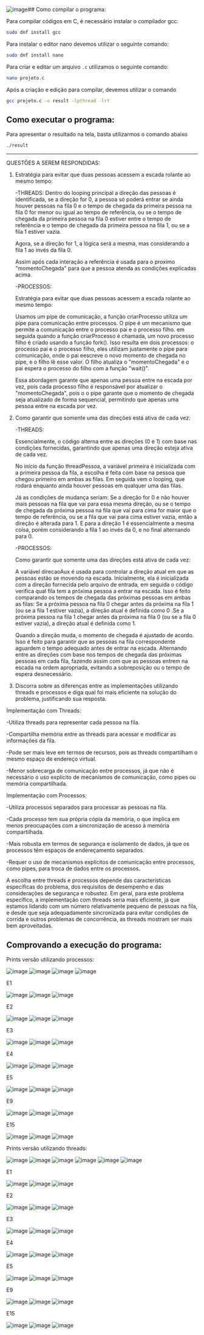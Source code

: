 ![image](https://github.com/OtavioBruzadin/LabsSistemasOperacionais/assets/146960599/2149b7bc-81f6-4d1d-a530-002822f14ee5)## Como compilar o programa:

Para compilar códigos em C, é necessário instalar o compilador gcc.
```bash
sudo dnf install gcc
```
Para instalar o editor nano devemos utilizar o seguinte comando:
```bash
sudo dnf install nano
```
Para criar e editar um arquivo `.c` utilizamos o seguinte comando:
```bash
nano projeto.c
```
Após a criação e edição  para compilar, devemos utilizar o comando

```bash
gcc projeto.c -o result -lpthread -lrt
```
## Como executar o programa:

Para apresentar o resultado na tela, basta utilizarmos o comando abaixo

```bash
./result
```

---


QUESTÕES A SEREM RESPONDIDAS:
 
1. Estratégia para evitar que duas pessoas acessem a escada rolante ao mesmo tempo:
   
    -THREADS:
   Dentro do looping principal a direção das pessoas é identificada, se a direção for 0, a pessoa só poderá entrar se ainda houver pessoas na fila 0 e o tempo de chegada da primeira pessoa na fila 0 for menor ou igual ao tempo de referência, ou se o tempo de chegada da primeira pessoa na fila 0 estiver entre o tempo de referência e o tempo de chegada da primeira pessoa na fila 1, ou se a fila 1 estiver vazia.
   
   Agora, se a direção for 1, a lógica será a mesma, mas considerando a fila 1 ao invés da fila 0.

   Assim após cada interação a referência é usada para o proximo "momentoChegada" para que a pessoa atenda as condições explicadas acima.

    -PROCESSOS:

   Estratégia para evitar que duas pessoas acessem a escada rolante ao mesmo tempo:
   
   Usamos um pipe de comunicação, a função criarProcesso utiliza um pipe para comunicação entre processos. O pipe é um mecanismo que permite a comunicação entre o processo pai e o processo filho. em seguida quando a função criarProcesso é chamada, um novo processo filho é criado usando a função fork(). Isso resulta em dois processos: o processo pai e o processo filho, eles utilizam justamente o pipe para comunicação, onde o pai eescreve o novo momento de chegada no pipe, e o filho lê esse valor. O filho atualiza o "momentoChegada" e o pai espera o processo do filho com a função "wait()".

   Essa abordagem garante que apenas uma pessoa entre na escada por vez, pois cada processo filho é responsável por atualizar o "momentoChegada", pois o o pipe garante que o momento de chegada seja atualizado de forma sequencial, permitindo que apenas uma pessoa entre na escada por vez.


2. Como garantir que somente uma das direções está ativa de cada vez:
   
    -THREADS:
   
    Essencialmente, o código alterna entre as direções (0 e 1) com base nas condições fornecidas, garantindo que apenas uma direção esteja ativa de cada vez.

    No início da função threadPessoa, a variável primeira é inicializada com a primeira pessoa da fila, a escolha é feita com base na pessoa que chegou primeiro em ambas as filas. Em seguida vem o looping, que rodará enquanto ainda houver pessoas em qualquer uma das filas.

    Já as condições de mudança seriam: Se a direção for 0 e não houver mais pessoas na fila que vai para essa mesma direção, ou se o tempo de chegada da próxima pessoa na fila que vai para cima for maior que o tempo de referência, ou se a fila que vai para cima estiver vazia, então a direção é alterada para 1. E para a direção 1 é essencialmente a mesma coisa, porém considerando a fila 1 ao invés da 0, e no final alternando para 0.


    -PROCESSOS:

   Como garantir que somente uma das direções está ativa de cada vez:

   A variável direcaoAux é usada para controlar a direção atual em que as pessoas estão se movendo na escada. Inicialmente, ela é inicializada com a direção fornecida pelo arquivo de entrada, em seguida o código verifica qual fila tem a próxima pessoa a entrar na escada. Isso é feito comparando os tempos de chegada das próximas pessoas em ambas as filas: Se a próxima pessoa na fila 0 chegar antes da próxima na fila 1 (ou se a fila 1 estiver vazia), a direção atual é definida como 0 .Se a próxima pessoa na fila 1 chegar antes da próxima na fila 0 (ou se a fila 0 estiver vazia), a direção atual é definida como 1.

   Quando a direção muda, o momento de chegada é ajustado de acordo. Isso é feito para garantir que as pessoas na fila correspondente aguardem o tempo adequado antes de entrar na escada. Alternando entre as direções com base nos tempos de chegada das próximas pessoas em cada fila, fazendo assim com que as pessoas entrem na escada na ordem apropriada, evitando a sobreposição ou o tempo de espera desnecessário.

3. Discorra sobre as diferenças entre as implementações utilizando threads e processos e diga qual foi mais eficiente na solução do problema, justificando sua resposta.

  Implementação com Threads:

-Utiliza threads para representar cada pessoa na fila.

-Compartilha memória entre as threads para acessar e modificar as informações da fila.

-Pode ser mais leve em termos de recursos, pois as threads compartilham o mesmo espaço de endereço virtual.

-Menor sobrecarga de comunicação entre processos, já que não é necessário o uso explícito de mecanismos de comunicação, como pipes ou memória compartilhada.
  
  Implementação com Processos:

-Utiliza processos separados para processar as pessoas na fila.

-Cada processo tem sua própria cópia da memória, o que implica em menos preocupações com a sincronização de acesso à memória compartilhada.

-Mais robusta em termos de segurança e isolamento de dados, já que os processos têm espaços de endereçamento separados.

-Requer o uso de mecanismos explícitos de comunicação entre processos, como pipes, para troca de dados entre os processos.

A escolha entre threads e processos depende das características específicas do problema, dos requisitos de desempenho e das considerações de segurança e robustez. Em geral, para este problema específico, a implementação com threads seria mais eficiente, já que estamos lidando com um número relativamente pequeno de pessoas na fila, e desde que seja adequadamente sincronizada para evitar condições de corrida e outros problemas de concorrência, as threads mostram ser mais bem aproveitadas.



## Comprovando a execução do programa:
Prints versão utilizando processos:

![image](https://github.com/OtavioBruzadin/LabsSistemasOperacionais/assets/146960599/8d4da809-8fab-49b7-b049-a3755f58b29a)
![image](https://github.com/OtavioBruzadin/LabsSistemasOperacionais/assets/146960599/2a1a775d-6e69-44f6-beec-9bfdb4d09c6b)
![image](https://github.com/OtavioBruzadin/LabsSistemasOperacionais/assets/146960599/f9c557a9-a474-4e35-ab5d-f9f11d800f45)
![image](https://github.com/OtavioBruzadin/LabsSistemasOperacionais/assets/146960599/ddd06fce-1f40-45aa-9d71-57fca56a9691)

E1

![image](https://github.com/OtavioBruzadin/LabsSistemasOperacionais/assets/146960599/fa33b52a-023e-4902-9d63-01a863698314)
![image](https://github.com/OtavioBruzadin/LabsSistemasOperacionais/assets/146960599/a990407d-f35d-4b56-946f-2638899fa80d)
![image](https://github.com/OtavioBruzadin/LabsSistemasOperacionais/assets/146960599/a7859c41-578f-4e1d-9189-808ee8968a42)

E2

![image](https://github.com/OtavioBruzadin/LabsSistemasOperacionais/assets/146960599/b5f27c6f-8a42-49c3-bff5-6d36ffe9b52b)
![image](https://github.com/OtavioBruzadin/LabsSistemasOperacionais/assets/146960599/7b43e01e-381b-40cd-856d-dc54eeb7dce7)
![image](https://github.com/OtavioBruzadin/LabsSistemasOperacionais/assets/146960599/bc3d6e48-7d6a-4822-b4fb-7374b86facc2)

E3

![image](https://github.com/OtavioBruzadin/LabsSistemasOperacionais/assets/146960599/1b409fe8-123f-44f9-9660-dced1deb9b35)
![image](https://github.com/OtavioBruzadin/LabsSistemasOperacionais/assets/146960599/4bb9e9a8-b85e-490f-a158-155a103c48d5)
![image](https://github.com/OtavioBruzadin/LabsSistemasOperacionais/assets/146960599/47b53dfa-4cf5-453e-919f-b4ce06e26ccb)

E4

![image](https://github.com/OtavioBruzadin/LabsSistemasOperacionais/assets/146960599/4b1be794-b2d5-41f2-b6f4-3530e14523eb)
![image](https://github.com/OtavioBruzadin/LabsSistemasOperacionais/assets/146960599/7c159df8-a27b-4417-9386-ff08c73c3155)
![image](https://github.com/OtavioBruzadin/LabsSistemasOperacionais/assets/146960599/81aa512c-c514-48b6-be0b-77139fcd18ba)

E5

![image](https://github.com/OtavioBruzadin/LabsSistemasOperacionais/assets/146960599/148850e1-b6e0-4ff1-87ce-4dbc9da5a461)
![image](https://github.com/OtavioBruzadin/LabsSistemasOperacionais/assets/146960599/225e9008-e66c-479e-8838-aef5df1fc5d3)
![image](https://github.com/OtavioBruzadin/LabsSistemasOperacionais/assets/146960599/bdeb757a-09f4-4f95-822f-15ee5f49087d)

E9

![image](https://github.com/OtavioBruzadin/LabsSistemasOperacionais/assets/146960599/b3869d35-1326-4d68-a1c7-3292f6883fcd)
![image](https://github.com/OtavioBruzadin/LabsSistemasOperacionais/assets/146960599/85dd4f8f-1a4b-49bb-a7dc-2b96c43475ea)
![image](https://github.com/OtavioBruzadin/LabsSistemasOperacionais/assets/146960599/b3ad9a40-721f-425a-8d39-3abe4f08c216)

E15

![image](https://github.com/OtavioBruzadin/LabsSistemasOperacionais/assets/146960599/159c69c9-30f4-4f68-a38a-9f1ba2918434)
![image](https://github.com/OtavioBruzadin/LabsSistemasOperacionais/assets/146960599/9e0dede0-077a-4f68-b5ec-f5b3ea0c1f97)
![image](https://github.com/OtavioBruzadin/LabsSistemasOperacionais/assets/146960599/8d8ca70a-bee6-4fa0-9efe-d5c42570cd66)

Prints versão utilizando threads:

![image](https://github.com/OtavioBruzadin/LabsSistemasOperacionais/assets/146960599/2b543d7d-5898-4e5f-8044-24e4e66c082a)
![image](https://github.com/OtavioBruzadin/LabsSistemasOperacionais/assets/146960599/bfc6dc2a-cd34-43a8-8e94-9126eec0f814)
![image](https://github.com/OtavioBruzadin/LabsSistemasOperacionais/assets/146960599/7e7e1a8f-2f56-490b-a575-ab9029acc456)
![image](https://github.com/OtavioBruzadin/LabsSistemasOperacionais/assets/146960599/ff968d25-7417-4313-bcfa-d75ce07c5fbc)
![image](https://github.com/OtavioBruzadin/LabsSistemasOperacionais/assets/146960599/417b97bc-4083-42cd-a3ec-dcc6ffc67973)
![image](https://github.com/OtavioBruzadin/LabsSistemasOperacionais/assets/146960599/d74899e4-8102-4b5e-b215-e4825df0fdd2)

E1

![image](https://github.com/OtavioBruzadin/LabsSistemasOperacionais/assets/146960599/4ddd2dad-61d4-40a6-a4da-219e869de179)
![image](https://github.com/OtavioBruzadin/LabsSistemasOperacionais/assets/146960599/7233cc22-06b2-413f-899f-924cd88f2b34)
![image](https://github.com/OtavioBruzadin/LabsSistemasOperacionais/assets/146960599/9d784739-9b2b-42a9-9424-4b74d54262bc)

E2

![image](https://github.com/OtavioBruzadin/LabsSistemasOperacionais/assets/146960599/d66eb112-de22-4218-84f6-8efe9d36bff2)
![image](https://github.com/OtavioBruzadin/LabsSistemasOperacionais/assets/146960599/477e5049-ff07-4798-b1d5-60cbc82a7a00)
![image](https://github.com/OtavioBruzadin/LabsSistemasOperacionais/assets/146960599/9df47d2a-8408-46f9-87f8-0442fd9264c3)

E3

![image](https://github.com/OtavioBruzadin/LabsSistemasOperacionais/assets/146960599/da5bde76-89b2-4843-b775-79e911aaf3ed)
![image](https://github.com/OtavioBruzadin/LabsSistemasOperacionais/assets/146960599/a55ddf2e-41d6-456f-a56e-b7d931c65866)
![image](https://github.com/OtavioBruzadin/LabsSistemasOperacionais/assets/146960599/e52b83d8-0b45-4155-822a-906f967952e2)

E4

![image](https://github.com/OtavioBruzadin/LabsSistemasOperacionais/assets/146960599/c5667ebd-24ab-4d91-8a7e-0c614d571dd9)
![image](https://github.com/OtavioBruzadin/LabsSistemasOperacionais/assets/146960599/fdfd5708-e18d-4f2b-8e04-e901039b35af)
![image](https://github.com/OtavioBruzadin/LabsSistemasOperacionais/assets/146960599/fa265fbf-ab70-4ae7-8e6c-d3bb33a0c473)

E5

![image](https://github.com/OtavioBruzadin/LabsSistemasOperacionais/assets/146960599/472089bb-2d56-4e24-a36e-fab1bb2f37dd)
![image](https://github.com/OtavioBruzadin/LabsSistemasOperacionais/assets/146960599/7200f309-935a-4484-9f57-5c0f97e9658f)
![image](https://github.com/OtavioBruzadin/LabsSistemasOperacionais/assets/146960599/f9539eb2-9338-4d01-8669-10162953448d)

E9

![image](https://github.com/OtavioBruzadin/LabsSistemasOperacionais/assets/146960599/19cfd9da-8937-4fde-b238-e575f3e565cc)
![image](https://github.com/OtavioBruzadin/LabsSistemasOperacionais/assets/146960599/c1578fd3-7605-4253-9a80-3d34068d756e)
![image](https://github.com/OtavioBruzadin/LabsSistemasOperacionais/assets/146960599/85e73ccc-2359-45d5-b7db-fa785d5c6838)

E15

![image](https://github.com/OtavioBruzadin/LabsSistemasOperacionais/assets/146960599/538e8ad8-26fe-4e90-8269-7f88ebb16058)
![image](https://github.com/OtavioBruzadin/LabsSistemasOperacionais/assets/146960599/45aef23d-a429-453f-aad9-18479e584d1a)
![image](https://github.com/OtavioBruzadin/LabsSistemasOperacionais/assets/146960599/bb8679dc-a9eb-41da-8c13-9d3f1c9a38a2)
